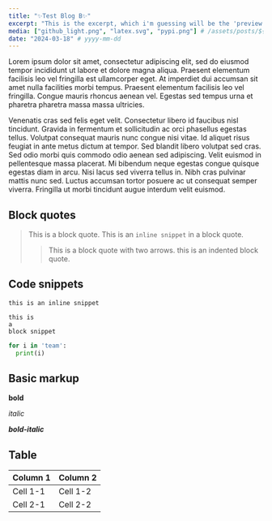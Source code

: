 ```yaml
---
title: "✨Test Blog B✨"
excerpt: "This is the excerpt, which i'm guessing will be the 'preview'..."
media: ["github_light.png", "latex.svg", "pypi.png"] # /assets/posts/${dateString}/
date: "2024-03-18" # yyyy-mm-dd
---
```


Lorem ipsum dolor sit amet, consectetur adipiscing elit, sed do eiusmod tempor incididunt ut labore et dolore magna aliqua. Praesent elementum facilisis leo vel fringilla est ullamcorper eget. At imperdiet dui accumsan sit amet nulla facilities morbi tempus. Praesent elementum facilisis leo vel fringilla. Congue mauris rhoncus aenean vel. Egestas sed tempus urna et pharetra pharetra massa massa ultricies.

Venenatis cras sed felis eget velit. Consectetur libero id faucibus nisl tincidunt. Gravida in fermentum et sollicitudin ac orci phasellus egestas tellus. Volutpat consequat mauris nunc congue nisi vitae. Id aliquet risus feugiat in ante metus dictum at tempor. Sed blandit libero volutpat sed cras. Sed odio morbi quis commodo odio aenean sed adipiscing. Velit euismod in pellentesque massa placerat. Mi bibendum neque egestas congue quisque egestas diam in arcu. Nisi lacus sed viverra tellus in. Nibh cras pulvinar mattis nunc sed. Luctus accumsan tortor posuere ac ut consequat semper viverra. Fringilla ut morbi tincidunt augue interdum velit euismod.

## Block quotes

> This is a block quote.
> This is an `inline snippet` in a block quote.
>
> > This is a block quote with two arrows.
> > this is an indented block quote.

## Code snippets

`this is an inline snippet`

```
this is
a
block snippet
```

```python
for i in 'team':
  print(i)
```

## Basic markup

**bold**

_italic_

**_bold-italic_**

## Table

| Column 1 | Column 2 |
| -------- | -------- |
| Cell 1-1 | Cell 1-2 |
| Cell 2-1 | Cell 2-2 |
